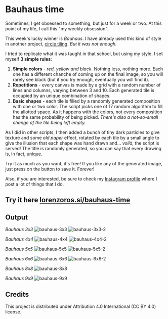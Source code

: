 # Bauhaus time

Sometimes, I get obsessed to something, but just for a week or two. At this point of my life, I call this "my weekly obsession".

This week's lucky winner is *Bauhaus*. I have already used this kind of style in another project, [circle tiling](https://www.github.com/lorossi/circle-tiling). *But it was not enough.*

I tried to replicate what it was taught in that school, but using my style. I set myself **3 simple rules**:

1. **Simple colors** - *red, yellow and black.* Nothing less, nothing more. Each one has a different chanche of coming up on the final image, so you will rarely see black (but if you try enough, eventually you will find it).
1. **Repetitions** - every canvas is made by a grid with a random number of lines and columns, varying between 3 and 10. Each generated tile is occupied by an unique combination of shapes.
1. **Basic shapes** - each tile is filled by a randomly generated composition with one or two color. The script picks one of 17 random algorithm to fill the allotted space. As it happens with the colors, not every composition has the same probability of being picked. *There's also a not-so-small change of the tile being left empty.*

As I did in other scripts, I then added a bunch of tiny dark particles to give texture and some *old paper* effect, rotated by each tile by a small angle to give the illusion that each shape was hand drawn and... *voilà*, the script is served! The title is randomly generated, so you can say that every drawing is, in fact, unique.

Try it as much as you want, it's free! If you like any of the generated image, just press on the button to save it. Forever!

Also, if you are interested, be sure to check my [Instagram profile](https://www.instagram.com/lorossi97) where I post a lot of things that I do.

## Try it here [lorenzoros.si/bauhaus-time](https://lorenzoros.si/bauhaus-time/)

## Output

*Bauhaus 3x3*
![bauhaus-3x3](output/Bauhaus-3x3.png)
![bauhaus-3x3-2](output/Bauhaus-3x3-2.png)

*Bauhaus 4x4*
![bauhaus-4x4](output/Bauhaus-4x4.png)
![bauhaus-4x4-2](output/Bauhaus-4x4-2.png)

*Bauhaus 5x5*
![bauhaus-5x5](output/Bauhaus-5x5.png)
![bauhaus-5x5-2](output/Bauhaus-5x5-2.png)

*Bauhaus 6x6*
![bauhaus-6x6](output/Bauhaus-6x6.png)
![bauhaus-6x6-2](output/Bauhaus-6x6-2.png)

*Bauhaus 8x8*
![bauhaus-8x8](output/Bauhaus-8x8.png)

*Bauhaus 9x9*
![bauhaus-9x9](output/Bauhaus-9x9.png)

## Credits

This project is distributed under Attribution 4.0 International (CC BY 4.0) license.
